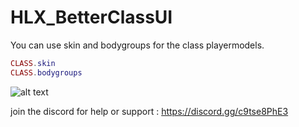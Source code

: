 # HLX_BetterClassUI

You can use skin and bodygroups for the class playermodels.

```lua
CLASS.skin 
CLASS.bodygroups 
```

![alt text](https://i.ibb.co/8L81rVqw/image.png)

join the discord for help or support : https://discord.gg/c9tse8PhE3
